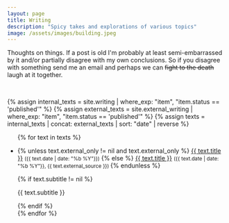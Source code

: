 ```yaml
---
layout: page
title: Writing
description: "Spicy takes and explorations of various topics"
image: /assets/images/building.jpeg
---
```


Thoughts on things. If a post is old I'm probably at least semi-embarrassed by it and/or partially disagree with my own conclusions. So if you disagree with something send me an email and perhaps we can ~~fight to the death~~ laugh at it together. 

<br/>

{% assign internal_texts = site.writing | where_exp: "item", "item.status == 'published'" %}
{% assign external_texts = site.external_writing | where_exp: "item", "item.status == 'published'" %}
{% assign texts = internal_texts | concat: external_texts | sort: "date" | reverse %}

<ul class='writing-list'>
{% for text in texts %}
<li>
    <div class='writing-entry'>
        <p class='title-date'>
            {% unless text.external_only != nil and text.external_only %}
            <a class="title" href="{{ text.url }}">{{ text.title }}</a> <small>({{ text.date | date: "%b %Y"}})</small>
            {% else %}
            <a class='title' href="{{ text.external_link }}">{{ text.title }}</a> 
            <small>
            ({{ text.date | date: "%b %Y"}}, {{ text.external_source }})
            </small>
            {% endunless %}
        </p>
        {% if text.subtitle != nil %}
        <p class='subtitle'>    
            {{ text.subtitle }}
        </p>    
        {% endif %}
    </div>
</li>
{% endfor %}
</ul>
